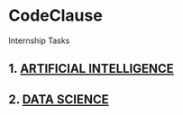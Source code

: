 # CodeClause
Internship Tasks

## 1. [ARTIFICIAL INTELLIGENCE](https://github.com/anishakshyp/CodeClause/blob/main/Artificial%20Intelligence)
## 2. [DATA SCIENCE](https://github.com/anishakshyp/CodeClause/blob/main/Data%20Science)
